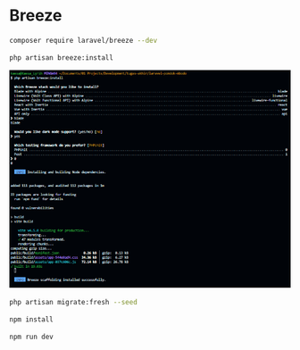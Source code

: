 # Breeze

```bash
composer require laravel/breeze --dev
```

```bash
php artisan breeze:install
```

![breeze:install](attachments/breeze-install.png)

```bash
php artisan migrate:fresh --seed
```

```bash
npm install
```

```bash
npm run dev
```
